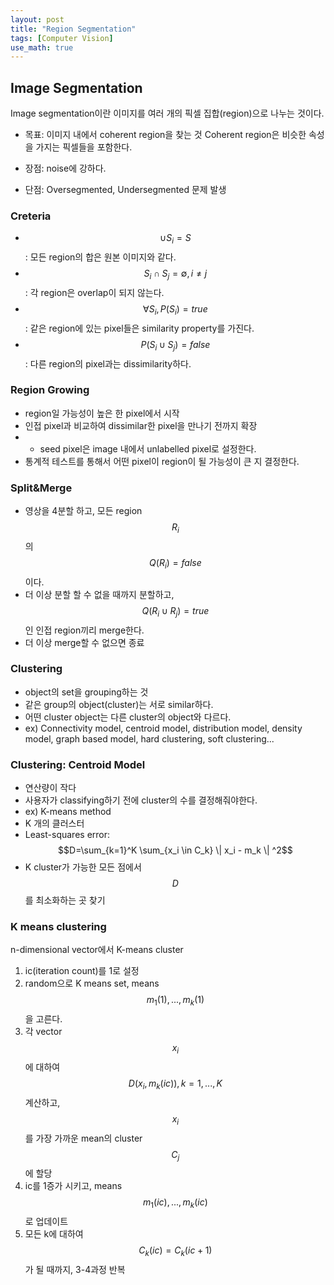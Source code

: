 ```yaml
---
layout: post
title: "Region Segmentation"
tags: [Computer Vision]
use_math: true
---
```


## Image Segmentation

Image segmentation이란 이미지를 여러 개의 픽셀 집합(region)으로 나누는 것이다. 

- 목표: 이미지 내에서 coherent region을 찾는 것
Coherent region은 비슷한 속성을 가지는 픽셀들을 포함한다.

- 장점: noise에 강하다.
- 단점: Oversegmented, Undersegmented 문제 발생

### Creteria
- $$\cup S_i = S$$ : 모든 region의 합은 원본 이미지와 같다. 
- $$S_i \cap S_j = \emptyset, i \neq j$$: 각 region은 overlap이 되지 않는다.  
- $$\forall S_i, P(S_i) = true$$: 같은 region에 있는 pixel들은 similarity property를 가진다. 
- $$P(S_i \cup S_j) = false$$: 다른 region의 pixel과는 dissimilarity하다. 

### Region Growing 
- region일 가능성이 높은 한 pixel에서 시작
- 인접 pixel과 비교하여 dissimilar한 pixel을 만나기 전까지 확장
- - seed pixel은 image 내에서 unlabelled pixel로 설정한다.
- 통계적 테스트를 통해서 어떤 pixel이 region이 될 가능성이  큰 지 결정한다.

### Split&Merge
- 영상을 4분할 하고, 모든 region $$R_i$$의 $$Q(R_i)=false$$이다.
- 더 이상 분할 할 수 없을 때까지 분할하고, $$Q(R_i \cup R_j) = true$$인 인접 region끼리 merge한다.
- 더 이상 merge할 수 없으면 종료

### Clustering
- object의 set을 grouping하는 것
- 같은 group의 object(cluster)는 서로 similar하다.
- 어떤 cluster object는 다른 cluster의 object와 다르다.
- ex) Connectivity model, centroid model, distribution model, density model, graph based model, hard clustering, soft clustering... 

### Clustering: Centroid Model
- 연산량이 작다
- 사용자가 classifying하기 전에 cluster의 수를 결정해줘야한다.
- ex) K-means method
- K 개의 클러스터
- Least-squares error: $$D=\sum_{k=1}^K \sum_{x_i \in C_k} \| x_i - m_k \| ^2$$
- K cluster가 가능한 모든 점에서 $$D$$를 최소화하는 곳 찾기

### K means clustering
n-dimensional vector에서 K-means cluster
1. ic(iteration count)를 1로 설정
2. random으로 K means set, means $$m_1(1),..., m_k(1)$$을 고른다.
3. 각 vector $$x_i$$에 대하여 $$D(x_i, m_k(ic)), k=1,...,K$$ 계산하고, $$x_i$$를 가장 가까운 mean의 cluster $$C_j$$에 할당
4. ic를 1증가 시키고, means $$m_1(ic),..., m_k(ic)$$로 업데이트
5. 모든 k에 대하여 $$C_k(ic) = C_k(ic+1)$$가 될 때까지, 3-4과정 반복

